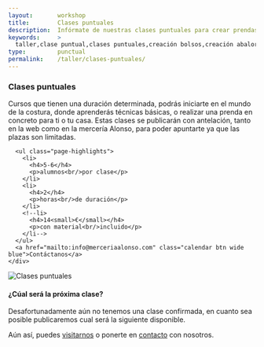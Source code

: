 ```yaml
---
layout:       workshop
title:        Clases puntuales
description:  Infórmate de nuestras clases puntuales para crear prendas, abalorios o complementos con estilo
keywords:     > 
  taller,clase puntual,clases puntuales,creación bolsos,creación abalorios,mercería,merceria,mercería alonso,merceria majadahonda,merceria madrid
type:         punctual
permalink:    /taller/clases-puntuales/
---
```


  <section class="page-item page-item-center">
    <div class="page-item-inner">
      <h3>Clases puntuales</h3>
      <p>Cursos que tienen una duración determinada, podrás iniciarte en el mundo de la costura, donde aprenderás técnicas básicas, o realizar una prenda en concreto para ti o tu casa.
Estas clases se publicarán con antelación, tanto en la web como en la mercería Alonso, para poder apuntarte ya que las plazas son limitadas.</p>

      <ul class="page-highlights">
        <li>
          <h4>5-6</h4>
          <p>alumnos<br/>por clase</p>
        </li>
        <li>
          <h4>2</h4>
          <p>horas<br/>de duración</p>
        </li>
        <!--li>
          <h4>14<small>€</small></h4>
          <p>con material<br/>incluido</p>
        </li-->
      </ul>
      <a href="mailto:info@merceriaalonso.com" class="calendar btn wide blue">Contáctanos</a>
    </div>
  </section>

  <section class="page-item page-item-odd">
    <div class="page-item-inner">
      <div class="page-align-left page-type-image">
        <img src="/img/workshop/punctual-classes.png" class="expanded" alt="Clases puntuales" title="Clases puntuales">
      </div>
      <div class="page-align-right page-type-content">
        <h4>¿Cúal será la próxima clase?</h4>
        <p>Desafortunadamente aún no tenemos una clase confirmada, en cuanto sea posible publicaremos cual será la siguiente disponible.</p>
        <p>Aún así, puedes <a href="/localizacion/">visitarnos</a> o ponerte en <a href="/contacto/">contacto</a> con nosotros.</p>
      </div>
    </div>
  </section>